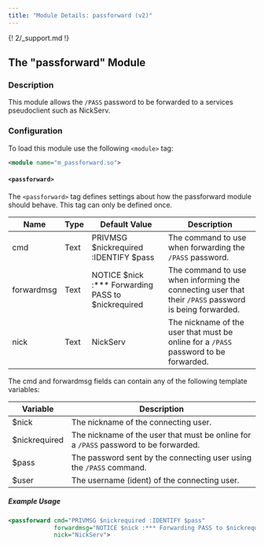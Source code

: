 ```yaml
---
title: "Module Details: passforward (v2)"
---
```


{! 2/_support.md !}

## The "passforward" Module

### Description

This module allows the `/PASS` password to be forwarded to a services pseudoclient such as NickServ.

### Configuration

To load this module use the following `<module>` tag:

```xml
<module name="m_passforward.so">
```

#### `<passforward>`

The `<passforward>` tag defines settings about how the passforward module should behave. This tag can only be defined once.

Name       | Type | Default Value                                      | Description
---------- | ---- | -------------------------------------------------- | -----------
cmd        | Text | PRIVMSG $nickrequired :IDENTIFY $pass              | The command to use when forwarding the `/PASS` password.
forwardmsg | Text | NOTICE $nick :*** Forwarding PASS to $nickrequired | The command to use when informing the connecting user that their `/PASS` password is being forwarded.
nick       | Text | NickServ                                           | The nickname of the user that must be online for a `/PASS` password to be forwarded.

The cmd and forwardmsg fields can contain any of the following template variables:

Variable      | Description
------------- | -----------
$nick         | The nickname of the connecting user.
$nickrequired | The nickname of the user that must be online for a `/PASS` password to be forwarded.
$pass         | The password sent by the connecting user using the `/PASS` command.
$user         | The username (ident) of the connecting user.

##### Example Usage

```xml
<passforward cmd="PRIVMSG $nickrequired :IDENTIFY $pass"
             forwardmsg="NOTICE $nick :*** Forwarding PASS to $nickrequired"
             nick="NickServ">
```
